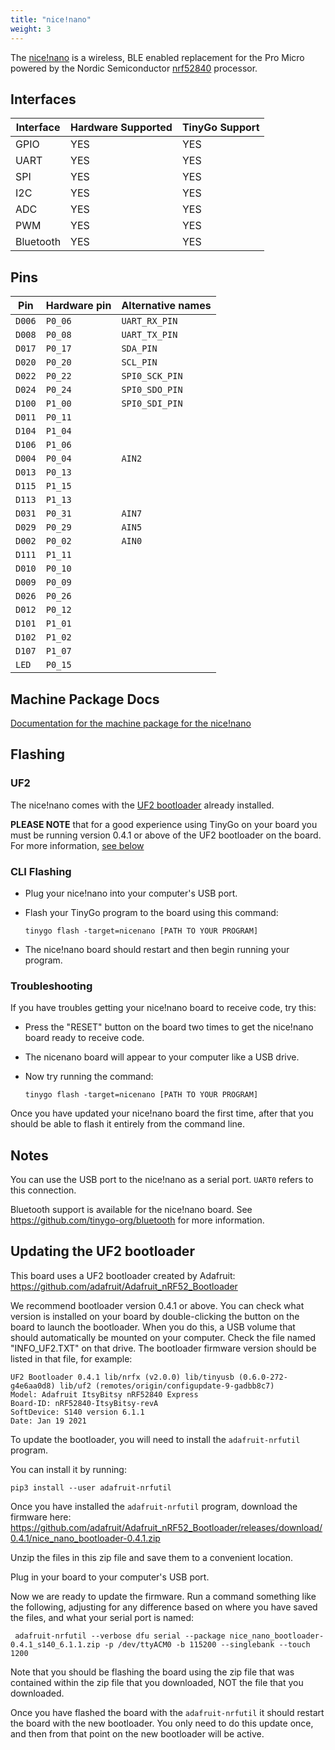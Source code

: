 ```yaml
---
title: "nice!nano"
weight: 3
---
```


The [nice!nano](https://nicekeyboards.com/products/nice-nano-v1-0) is a wireless, BLE enabled replacement for the Pro Micro powered by the Nordic Semiconductor [nrf52840](https://www.nordicsemi.com/eng/Products/nRF52840) processor.

## Interfaces

| Interface | Hardware Supported | TinyGo Support |
| --------- | ------------- | ----- |
| GPIO      | YES | YES |
| UART      | YES | YES |
| SPI      | YES | YES |
| I2C      | YES | YES |
| ADC      | YES | YES |
| PWM      | YES | YES |
| Bluetooth      | YES | YES |

## Pins

| Pin               | Hardware pin | Alternative names |
| ----------------- | ------------ | ----------------- |
| `D006`            | `P0_06`      | `UART_RX_PIN`     |
| `D008`            | `P0_08`      | `UART_TX_PIN`     |
| `D017`            | `P0_17`      | `SDA_PIN`         |
| `D020`            | `P0_20`      | `SCL_PIN`         |
| `D022`            | `P0_22`      | `SPI0_SCK_PIN`    |
| `D024`            | `P0_24`      | `SPI0_SDO_PIN`    |
| `D100`            | `P1_00`      | `SPI0_SDI_PIN`    |
| `D011`            | `P0_11`      |                   |
| `D104`            | `P1_04`      |                   |
| `D106`            | `P1_06`      |                   |
| `D004`            | `P0_04`      | `AIN2`            |
| `D013`            | `P0_13`      |                   |
| `D115`            | `P1_15`      |                   |
| `D113`            | `P1_13`      |                   |
| `D031`            | `P0_31`      | `AIN7`            |
| `D029`            | `P0_29`      | `AIN5`            |
| `D002`            | `P0_02`      | `AIN0`            |
| `D111`            | `P1_11`      |                   |
| `D010`            | `P0_10`      |                   |
| `D009`            | `P0_09`      |                   |
| `D026`            | `P0_26`      |                   |
| `D012`            | `P0_12`      |                   |
| `D101`            | `P1_01`      |                   |
| `D102`            | `P1_02`      |                   |
| `D107`            | `P1_07`      |                   |
| `LED`             | `P0_15`      |                   |

## Machine Package Docs

[Documentation for the machine package for the nice!nano](../machine/nicenano)

## Flashing

### UF2

The nice!nano comes with the [UF2 bootloader](https://github.com/Microsoft/uf2) already installed.

**PLEASE NOTE** that for a good experience using TinyGo on your board you must be running version 0.4.1 or above of the UF2 bootloader on the board. For more information, [see below](#updating-the-uf2-bootloader)

### CLI Flashing

- Plug your nice!nano into your computer's USB port.
- Flash your TinyGo program to the board using this command:

    ```shell
    tinygo flash -target=nicenano [PATH TO YOUR PROGRAM]
    ```

- The nice!nano board should restart and then begin running your program.

### Troubleshooting

If you have troubles getting your nice!nano board to receive code, try this:

- Press the "RESET" button on the board two times to get the nice!nano board ready to receive code.
- The nicenano board will appear to your computer like a USB drive.
- Now try running the command:

    ```shell
    tinygo flash -target=nicenano [PATH TO YOUR PROGRAM]
    ```

Once you have updated your nice!nano board the first time, after that you should be able to flash it entirely from the command line.

## Notes

You can use the USB port to the nice!nano as a serial port. `UART0` refers to this connection.

Bluetooth support is available for the nice!nano board. See https://github.com/tinygo-org/bluetooth for more information.

## Updating the UF2 bootloader

This board uses a UF2 bootloader created by Adafruit: https://github.com/adafruit/Adafruit_nRF52_Bootloader

We recommend bootloader version 0.4.1 or above. You can check what version is installed on your board by double-clicking the button on the board to launch the bootloader. When you do this, a USB volume that should automatically be mounted on your computer. Check the file named "INFO_UF2.TXT" on that drive. The bootloader firmware version should be listed in that file, for example:

```
UF2 Bootloader 0.4.1 lib/nrfx (v2.0.0) lib/tinyusb (0.6.0-272-g4e6aa0d8) lib/uf2 (remotes/origin/configupdate-9-gadbb8c7)
Model: Adafruit ItsyBitsy nRF52840 Express
Board-ID: nRF52840-ItsyBitsy-revA
SoftDevice: S140 version 6.1.1
Date: Jan 19 2021
```

To update the bootloader, you will need to install the `adafruit-nrfutil` program. 

You can install it by running:

```shell
pip3 install --user adafruit-nrfutil
```

Once you have installed the `adafruit-nrfutil` program, download the firmware here: 
https://github.com/adafruit/Adafruit_nRF52_Bootloader/releases/download/0.4.1/nice_nano_bootloader-0.4.1.zip

Unzip the files in this zip file and save them to a convenient location. 

Plug in your board to your computer's USB port.

Now we are ready to update the firmware. Run a command something like the following, adjusting for any difference based on where you have saved the files, and what your serial port is named:

```shell
 adafruit-nrfutil --verbose dfu serial --package nice_nano_bootloader-0.4.1_s140_6.1.1.zip -p /dev/ttyACM0 -b 115200 --singlebank --touch 1200
```

Note that you should be flashing the board using the zip file that was contained within the zip file that you downloaded, NOT the file that you downloaded.

Once you have flashed the board with the `adafruit-nrfutil` it should restart the board with the new bootloader. You only need to do this update once, and then from that point on the new bootloader will be active.
